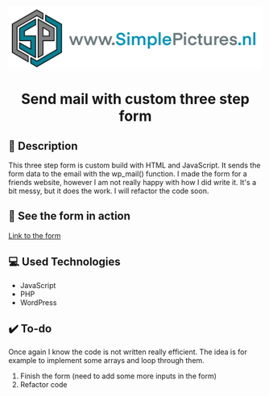 <div align="center">

![](./fotos/logo/watermark.png)

# Send mail with custom three step form #

<div align="left">

## :page_facing_up: Description

This three step form is custom build with HTML and JavaScript. It sends the form data to the email with the wp_mail() function.
I made the form for a friends website, however I am not really happy with how I did write it. It's a bit messy, but it does the work. I will refactor the code soon.

## :link: See the form in action

 [Link to the form](https://www.simplepictures.nl/aanvragen)

## :computer: Used Technologies

- JavaScript
- PHP
- WordPress


## :heavy_check_mark: To-do ##

Once again I know the code is not written really efficient. The idea is for example to implement some arrays and loop through them.

1. Finish the form (need to add some more inputs in the form)
2. Refactor code
